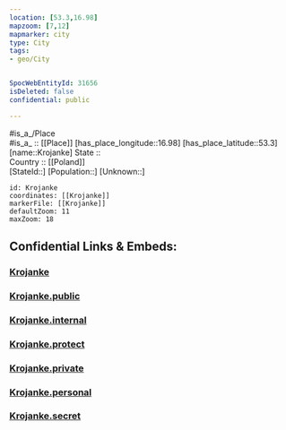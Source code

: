 ```yaml
---
location: [53.3,16.98] 
mapzoom: [7,12] 
mapmarker: city 
type: City
tags:
- geo/City


SpocWebEntityId: 31656
isDeleted: false
confidential: public

---
```

#is_a_/Place  
#is_a_ :: [[Place]] 
[has_place_longitude::16.98] 
[has_place_latitude::53.3] 
[name::Krojanke] 
State ::  
Country :: [[Poland]]  
[StateId::] 
[Population::] 
[Unknown::] 


```leaflet
id: Krojanke
coordinates: [[Krojanke]] 
markerFile: [[Krojanke]] 
defaultZoom: 11 
maxZoom: 18
```


## Confidential Links & Embeds: 

### [Krojanke](/_Standards/Earth/Continent/Europe/Europe~East/Poland/Provinces~Poland/Greater_Poland/City/Krojanke.md) 

### [Krojanke.public](/_public/Earth/Continent/Europe/Europe~East/Poland/Provinces~Poland/Greater_Poland/City/Krojanke.public.md) 

### [Krojanke.internal](/_internal/Earth/Continent/Europe/Europe~East/Poland/Provinces~Poland/Greater_Poland/City/Krojanke.internal.md) 

### [Krojanke.protect](/_protect/Earth/Continent/Europe/Europe~East/Poland/Provinces~Poland/Greater_Poland/City/Krojanke.protect.md) 

### [Krojanke.private](/_private/Earth/Continent/Europe/Europe~East/Poland/Provinces~Poland/Greater_Poland/City/Krojanke.private.md) 

### [Krojanke.personal](/_personal/Earth/Continent/Europe/Europe~East/Poland/Provinces~Poland/Greater_Poland/City/Krojanke.personal.md) 

### [Krojanke.secret](/_secret/Earth/Continent/Europe/Europe~East/Poland/Provinces~Poland/Greater_Poland/City/Krojanke.secret.md)

